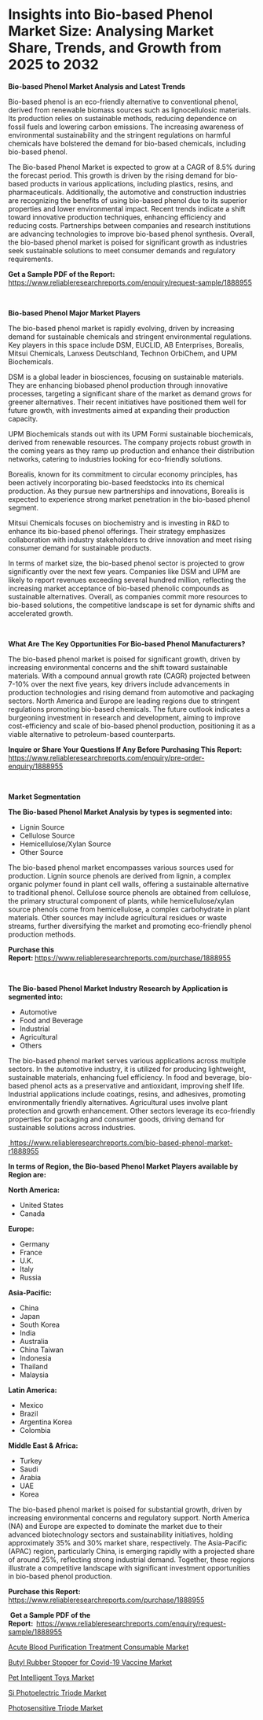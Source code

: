 <p><h1>Insights into Bio-based Phenol Market Size: Analysing Market Share, Trends, and Growth from 2025 to 2032</h1></p><p><strong>Bio-based Phenol Market Analysis and Latest Trends</strong></p>
<p><p>Bio-based phenol is an eco-friendly alternative to conventional phenol, derived from renewable biomass sources such as lignocellulosic materials. Its production relies on sustainable methods, reducing dependence on fossil fuels and lowering carbon emissions. The increasing awareness of environmental sustainability and the stringent regulations on harmful chemicals have bolstered the demand for bio-based chemicals, including bio-based phenol.</p><p>The Bio-based Phenol Market is expected to grow at a CAGR of 8.5% during the forecast period. This growth is driven by the rising demand for bio-based products in various applications, including plastics, resins, and pharmaceuticals. Additionally, the automotive and construction industries are recognizing the benefits of using bio-based phenol due to its superior properties and lower environmental impact. Recent trends indicate a shift toward innovative production techniques, enhancing efficiency and reducing costs. Partnerships between companies and research institutions are advancing technologies to improve bio-based phenol synthesis. Overall, the bio-based phenol market is poised for significant growth as industries seek sustainable solutions to meet consumer demands and regulatory requirements.</p></p>
<p><strong>Get a Sample PDF of the Report:&nbsp;</strong> <a href="https://www.reliableresearchreports.com/enquiry/request-sample/1888955?utm_campaign=9&utm_medium=2&utm_source=Github&utm_content=ia&utm_term=14012025&utm_id=bio-based-phenol">https://www.reliableresearchreports.com/enquiry/request-sample/1888955</a></p>
<p>&nbsp;</p>
<p><strong>Bio-based Phenol Major Market Players</strong></p>
<p><p>The bio-based phenol market is rapidly evolving, driven by increasing demand for sustainable chemicals and stringent environmental regulations. Key players in this space include DSM, EUCLID, AB Enterprises, Borealis, Mitsui Chemicals, Lanxess Deutschland, Technon OrbiChem, and UPM Biochemicals.</p><p>DSM is a global leader in biosciences, focusing on sustainable materials. They are enhancing biobased phenol production through innovative processes, targeting a significant share of the market as demand grows for greener alternatives. Their recent initiatives have positioned them well for future growth, with investments aimed at expanding their production capacity.</p><p>UPM Biochemicals stands out with its UPM Formi sustainable biochemicals, derived from renewable resources. The company projects robust growth in the coming years as they ramp up production and enhance their distribution networks, catering to industries looking for eco-friendly solutions.</p><p>Borealis, known for its commitment to circular economy principles, has been actively incorporating bio-based feedstocks into its chemical production. As they pursue new partnerships and innovations, Borealis is expected to experience strong market penetration in the bio-based phenol segment.</p><p>Mitsui Chemicals focuses on biochemistry and is investing in R&D to enhance its bio-based phenol offerings. Their strategy emphasizes collaboration with industry stakeholders to drive innovation and meet rising consumer demand for sustainable products.</p><p>In terms of market size, the bio-based phenol sector is projected to grow significantly over the next few years. Companies like DSM and UPM are likely to report revenues exceeding several hundred million, reflecting the increasing market acceptance of bio-based phenolic compounds as sustainable alternatives. Overall, as companies commit more resources to bio-based solutions, the competitive landscape is set for dynamic shifts and accelerated growth.</p></p>
<p>&nbsp;</p>
<p><strong>What Are The Key Opportunities For Bio-based Phenol Manufacturers?</strong></p>
<p><p>The bio-based phenol market is poised for significant growth, driven by increasing environmental concerns and the shift toward sustainable materials. With a compound annual growth rate (CAGR) projected between 7-10% over the next five years, key drivers include advancements in production technologies and rising demand from automotive and packaging sectors. North America and Europe are leading regions due to stringent regulations promoting bio-based chemicals. The future outlook indicates a burgeoning investment in research and development, aiming to improve cost-efficiency and scale of bio-based phenol production, positioning it as a viable alternative to petroleum-based counterparts.</p></p>
<p><strong>Inquire or Share Your Questions If Any Before Purchasing This Report:</strong> <a href="https://www.reliableresearchreports.com/enquiry/pre-order-enquiry/1888955?utm_campaign=9&utm_medium=2&utm_source=Github&utm_content=ia&utm_term=14012025&utm_id=bio-based-phenol">https://www.reliableresearchreports.com/enquiry/pre-order-enquiry/1888955</a></p>
<p>&nbsp;</p>
<p><strong>Market Segmentation</strong></p>
<p><strong>The Bio-based Phenol Market Analysis by types is segmented into:</strong></p>
<p><ul><li>Lignin Source</li><li>Cellulose Source</li><li>Hemicellulose/Xylan Source</li><li>Other Source</li></ul></p>
<p><p>The bio-based phenol market encompasses various sources used for production. Lignin source phenols are derived from lignin, a complex organic polymer found in plant cell walls, offering a sustainable alternative to traditional phenol. Cellulose source phenols are obtained from cellulose, the primary structural component of plants, while hemicellulose/xylan source phenols come from hemicellulose, a complex carbohydrate in plant materials. Other sources may include agricultural residues or waste streams, further diversifying the market and promoting eco-friendly phenol production methods.</p></p>
<p><strong>Purchase this Report:&nbsp;</strong><a href="https://www.reliableresearchreports.com/purchase/1888955?utm_campaign=9&utm_medium=2&utm_source=Github&utm_content=ia&utm_term=14012025&utm_id=bio-based-phenol">https://www.reliableresearchreports.com/purchase/1888955</a></p>
<p>&nbsp;</p>
<p><strong>The Bio-based Phenol Market Industry Research by Application is segmented into:</strong></p>
<p><ul><li>Automotive</li><li>Food and Beverage</li><li>Industrial</li><li>Agricultural</li><li>Others</li></ul></p>
<p><p>The bio-based phenol market serves various applications across multiple sectors. In the automotive industry, it is utilized for producing lightweight, sustainable materials, enhancing fuel efficiency. In food and beverage, bio-based phenol acts as a preservative and antioxidant, improving shelf life. Industrial applications include coatings, resins, and adhesives, promoting environmentally friendly alternatives. Agricultural uses involve plant protection and growth enhancement. Other sectors leverage its eco-friendly properties for packaging and consumer goods, driving demand for sustainable solutions across industries.</p></p>
<p><a href="https://www.reliableresearchreports.com/bio-based-phenol-market-r1888955?utm_campaign=9&utm_medium=2&utm_source=Github&utm_content=ia&utm_term=14012025&utm_id=bio-based-phenol">&nbsp;https://www.reliableresearchreports.com/bio-based-phenol-market-r1888955</a></p>
<p><strong>In terms of Region, the Bio-based Phenol Market Players available by Region are:</strong></p>
<p>
    <p> <strong> North America: </strong>
        <ul>
            <li>United States</li>
            <li>Canada</li>
        </ul>
        </p> 
    <p> <strong> Europe: </strong>
        <ul>
            <li>Germany</li>
            <li>France</li>
            <li>U.K.</li>
            <li>Italy</li>
            <li>Russia</li>
        </ul>
        </p> 
    <p> <strong> Asia-Pacific: </strong>
        <ul>
            <li>China</li>
            <li>Japan</li>
            <li>South Korea</li>
            <li>India</li>
            <li>Australia</li>
            <li>China Taiwan</li>
            <li>Indonesia</li>
            <li>Thailand</li>
            <li>Malaysia</li>
        </ul>
        </p> 
    <p> <strong> Latin America: </strong>
        <ul>
            <li>Mexico</li>
            <li>Brazil</li>
            <li>Argentina Korea</li>
            <li>Colombia</li>
        </ul>
        </p> 
    <p> <strong> Middle East & Africa: </strong>
        <ul>
            <li>Turkey</li>
            <li>Saudi</li>
            <li>Arabia</li>
            <li>UAE</li>
            <li>Korea</li>
        </ul>
    </p>
    </p>
<p><p>The bio-based phenol market is poised for substantial growth, driven by increasing environmental concerns and regulatory support. North America (NA) and Europe are expected to dominate the market due to their advanced biotechnology sectors and sustainability initiatives, holding approximately 35% and 30% market share, respectively. The Asia-Pacific (APAC) region, particularly China, is emerging rapidly with a projected share of around 25%, reflecting strong industrial demand. Together, these regions illustrate a competitive landscape with significant investment opportunities in bio-based phenol production.</p></p>
<p><strong>Purchase this Report: </strong><a href="https://www.reliableresearchreports.com/purchase/1888955?utm_campaign=9&utm_medium=2&utm_source=Github&utm_content=ia&utm_term=14012025&utm_id=bio-based-phenol">https://www.reliableresearchreports.com/purchase/1888955</a></p>
<p>&nbsp;<strong>Get a Sample PDF of the Report:&nbsp;&nbsp;</strong><a href="https://www.reliableresearchreports.com/enquiry/request-sample/1888955?utm_campaign=9&utm_medium=2&utm_source=Github&utm_content=ia&utm_term=14012025&utm_id=bio-based-phenol">https://www.reliableresearchreports.com/enquiry/request-sample/1888955</a></p>
<p><strong></strong></p>
<p><p><a href="https://github.com/hgf64gh/Market-Research-Report-List-1/blob/main/acute-blood-purification-treatment-consumable-market.md?utm_campaign=9&utm_medium=2&utm_source=Github&utm_content=ia&utm_term=14012025&utm_id=bio-based-phenol">Acute Blood Purification Treatment Consumable Market</a></p><p><a href="https://github.com/ulyssacrayne00231/Market-Research-Report-List-1/blob/main/butyl-rubber-stopper-for-covid-19-vaccine-market.md?utm_campaign=9&utm_medium=2&utm_source=Github&utm_content=ia&utm_term=14012025&utm_id=bio-based-phenol">Butyl Rubber Stopper for Covid-19 Vaccine Market</a></p><p><a href="https://github.com/manesros8/Market-Research-Report-List-1/blob/main/pet-intelligent-toys-market.md?utm_campaign=9&utm_medium=2&utm_source=Github&utm_content=ia&utm_term=14012025&utm_id=bio-based-phenol">Pet Intelligent Toys Market</a></p><p><a href="https://github.com/SanjidaMahmud54/Market-Research-Report-List-1/blob/main/si-photoelectric-triode-market.md?utm_campaign=9&utm_medium=2&utm_source=Github&utm_content=ia&utm_term=14012025&utm_id=bio-based-phenol">Si Photoelectric Triode Market</a></p><p><a href="https://github.com/WashimHussain441/Market-Research-Report-List-1/blob/main/photosensitive-triode-market.md?utm_campaign=9&utm_medium=2&utm_source=Github&utm_content=ia&utm_term=14012025&utm_id=bio-based-phenol">Photosensitive Triode Market</a></p></p>